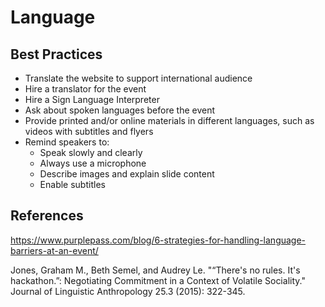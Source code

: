 # Language

## Best Practices

- Translate the website to support international audience
- Hire a translator for the event
- Hire a Sign Language Interpreter
- Ask about spoken languages before the event
- Provide printed and/or online materials in different languages, such as videos with subtitles and flyers
- Remind speakers to:
  - Speak slowly and clearly
  - Always use a microphone
  - Describe images and explain slide content
  - Enable subtitles

## References

https://www.purplepass.com/blog/6-strategies-for-handling-language-barriers-at-an-event/

Jones, Graham M., Beth Semel, and Audrey Le. "“There's no rules. It's hackathon.”: Negotiating Commitment in a Context of Volatile Sociality." Journal of Linguistic Anthropology 25.3 (2015): 322-345.
